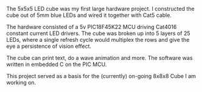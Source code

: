 The 5x5x5 LED cube was my first large hardware project. I constructed the cube out of 5mm blue LEDs and wired it together with Cat5 cable. 

The hardware consisted of a 5v PIC18F45K22 MCU driving Cat4016 constant current LED drivers. The cube was broken up into 5 layers of 25 LEDs, where a single refresh cycle would multiplex the rows and give the eye a persistence of vision effect. 

The cube can print text, do a wave animation and more. The software was written in embedded C on the PIC MCU. 

This project served as a basis for the (currently) on-going 8x8x8 Cube I am working on.